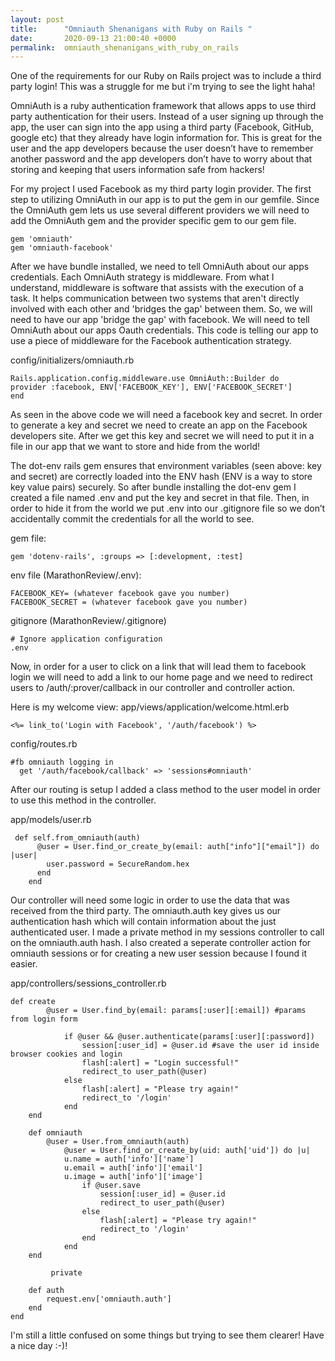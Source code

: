 ```yaml
---
layout: post
title:      "Omniauth Shenanigans with Ruby on Rails "
date:       2020-09-13 21:00:40 +0000
permalink:  omniauth_shenanigans_with_ruby_on_rails
---
```



One of the requirements for our Ruby on Rails project was to include a third party login! This was a struggle for me but i'm trying to see the light haha!


OmniAuth is a ruby authentication framework that allows apps to use third party authentication for their users. Instead of a user signing up through the app, the user can sign into the app using a third party (Facebook, GitHub, google etc) that they already have login information for. This is great for the user and the app developers because the user doesn’t have to remember another password and the app developers don’t have to worry about that storing and keeping that users information safe from hackers!


For my project I used Facebook as my third party login provider. The first step to utilizing OmniAuth in our app is to put the gem in our gemfile. Since the OmniAuth gem lets us use several different providers we will need to add the OmniAuth gem and the provider specific gem to our gem file. 


```
gem 'omniauth'
gem 'omniauth-facebook'
```


After we have bundle installed, we need to tell OmniAuth about our apps credentials. Each OmniAuth strategy is middleware. From what I understand, middleware is software that assists with the execution of a task. It helps communication between two systems that aren't directly involved with each other and 'bridges the gap' between them. So, we will need to have our app 'bridge the gap' with facebook. We will need to tell OmniAuth about our apps Oauth credentials. This code is telling our app to use a piece of middleware for the Facebook authentication strategy.


config/initializers/omniauth.rb 
```
Rails.application.config.middleware.use OmniAuth::Builder do
provider :facebook, ENV['FACEBOOK_KEY'], ENV['FACEBOOK_SECRET']
end
```


As seen in the above code we will need a facebook key and secret. In order to generate a key and secret we need to create an app on the Facebook developers site. After we get this key and secret we will need to put it in a file in our app that we want to store and hide from the world! 


The dot-env rails gem ensures that environment variables (seen above: key and secret) are correctly loaded into the ENV hash (ENV is a way to store key value pairs) securely. So after bundle installing the dot-env gem I created a file named .env and put the key and secret in that file. Then, in order to hide it from the world we put .env into our .gitignore file so we don’t accidentally commit the credentials for all the world to see.


gem file:
```
gem 'dotenv-rails', :groups => [:development, :test]
```


env file (MarathonReview/.env):
```
FACEBOOK_KEY= (whatever facebook gave you number)
FACEBOOK_SECRET = (whatever facebook gave you number)
```


gitignore (MarathonReview/.gitignore)
```
# Ignore application configuration
.env
```


Now, in order for a user to click on a link that will lead them to facebook login we will need to add a link to our home page and we need to redirect users to /auth/:prover/callback in our controller and controller action.


Here is my welcome view:
app/views/application/welcome.html.erb
```
<%= link_to('Login with Facebook', '/auth/facebook') %>
```


config/routes.rb
```
#fb omniauth logging in
  get '/auth/facebook/callback' => 'sessions#omniauth'
```


After our routing is setup I added a class method to the user model in order to use this method in the controller.


app/models/user.rb
```
 def self.from_omniauth(auth)
      @user = User.find_or_create_by(email: auth["info"]["email"]) do |user|
        user.password = SecureRandom.hex
      end
    end 
```


Our controller will need some logic in order to use the data that was received from the third party. The omniauth.auth key gives us our authentication hash which will contain information about the just authenticated user. I made a private method in my sessions controller to call on the omniauth.auth hash. I also created a seperate controller action for omniauth sessions or for creating a new user session because I found it easier.


app/controllers/sessions_controller.rb
```
def create
        @user = User.find_by(email: params[:user][:email]) #params from login form 
 
            if @user && @user.authenticate(params[:user][:password])
                session[:user_id] = @user.id #save the user id inside browser cookies and login
                flash[:alert] = "Login successful!"
                redirect_to user_path(@user)
            else 
                flash[:alert] = "Please try again!"
                redirect_to '/login'
            end 
    end 

    def omniauth 
        @user = User.from_omniauth(auth)
            @user = User.find_or_create_by(uid: auth['uid']) do |u|
            u.name = auth['info']['name']
            u.email = auth['info']['email']
            u.image = auth['info']['image']
                if @user.save 
                    session[:user_id] = @user.id 
                    redirect_to user_path(@user)
                else 
                    flash[:alert] = "Please try again!"
                    redirect_to '/login'
                end 
            end 
    end 
		
		 private 

    def auth
        request.env['omniauth.auth']
    end
end 
```


I'm still a little confused on some things but trying to see them clearer! Have a nice day :-)!
